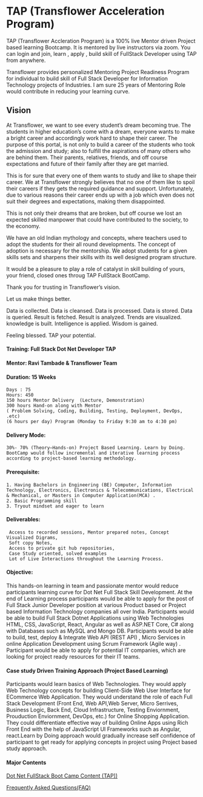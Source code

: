 # TAP (Transflower Acceleration Program)

TAP (Transflower Accleration Program) is a  100% live Mentor driven Project based learning Bootcamp. It is mentored by live instructors via zoom. You can login and join, learn , apply , build skill of FullStack Developer using TAP from anywhere.

Transflower provides personalized Mentoring Project Readiness Program for individual to build skill of Full Stack Developer for Information Technology projects of  Industries. I am sure 25 years of Mentoring Role would contribute in reducing your learning curve.

## Vision

At Transflower, we want to see every student’s dream becoming true. The students in higher education’s come with a dream, everyone wants to make a bright career and accordingly work hard to shape their career. The purpose of this portal, is not only to build a career of the students who took the admission and study; also to fulfill the aspirations of many others who are behind them. Their parents, relatives, friends, and off course expectations and future of their family after they are get married.

This is for sure that every one of them wants to study and like to shape their career. We at Transflower strongly believes that no one of them like to spoil their careers if they gets the required guidance and support. Unfortunately, due to various reasons their career ends up with a job which even does not suit their degrees and expectations, making them disappointed.

This is not only their dreams that are broken, but off course we lost an expected skilled manpower that could have contributed to the society, to the economy.

We have an old Indian mythology and concepts, where teachers used to adopt the students for their all round developments. The concept of adoption is necessary for the mentorship. We  adopt students for a given skills sets and sharpens their skills with its well designed program structure.

It  would be a pleasure to play a role of catalyst in skill building of yours, your friend, closed ones throug TAP FullStack BootCamp. 

Thank you for trusting in Transflower’s vision.

Let us make things better.

Data is collected.
Data is cleansed.
Data is processed.
Data is stored.
Data is queried.
Result is fetched.
Result is analyzed.
Trends are visualized.
knowledge is built.
Intelligence is applied.
Wisdom is gained.

Feeling blessed.
TAP your potential.


#### Training: Full Stack Dot Net Developer TAP
#### Mentor: Ravi Tambade & Transflower Team
#### Duration: 15 Weeks 
    Days : 75
    Hours: 450
    150 hours Mentor Delivery  (Lecture, Demonstration)
    300 hours Hand-on along with Mentor 
    ( Problem Solving, Coding, Building, Testing, Deployment, DevOps, .etc)
    (6 hours per day) Program (Monday to Friday 9:30 am to 4:30 pm)

#### Delivery Mode: 
    30%- 70% (Theory—Hands-on) Project Based Learning. Learn by Doing. 
	BootCamp would follow incremental and iterative learning process according to project-based learning methodology.

#### Prerequisite: 
    1. Having Bachelors in Engineering (BE) Computer, Information Technology, Electronics, Electronics & Telecommunications, Electrical & Mechanical, or Masters in Computer Application(MCA) . 
    2. Basic Programming skill
    3. Tryout mindset and eager to learn
    
#### Deliverables: 
     Access to recorded sessions, Mentor prepared notes, Concept Visualized Digrams,
     Soft copy Notes, 
     Access to private git hub repositories,
     Case Study oriented, solved examples
     Lot of Live Interactions throughout the Learning Process. 

#### Objective: 
This hands-on learning in team and passionate mentor would reduce participants learning curve for Dot Net Full Stack Skill Development. At the end of Learning process participants would be able to apply  for the post of Full Stack Junior Developer position at various Product based or Project based Information Technology  companies all over India. Participants would be able to build Full Stack Dotnet Applications using Web Technologies   HTML, CSS, JavaScript, React, Angular as well as ASP.NET Core, C# along with Databases such as MySQL and Mongo DB. Participants would be able to build, test, deploy & Integrate Web API (REST API) , Micro Services  in online Application Development using  Scrum Framework (Agile way) . Participant would be able to apply for potential IT companies, which are looking for project ready resources for their IT teams.

#### Case study Driven Training Approach (Project Based Learning)

Participants would learn basics of Web Technologies. They would apply Web Technology concepts for building Client-Side Web User Interface for ECommerce Web Application. They would understand the role of each Full Stack Development (Front End, Web API,Web Server, Micro Serrives, Business Logic, Back End, Cloud Infrastructure, Testing Enviornment, Prouduction Enviornment, DevOps, etc.) for Online Shopping Application. They could differentiate  effective way of building Online Apps using Rich Front End  with the help of JavaScript UI Frameworks such as Angular, react.Learn by Doing approach would gradually increase self confidence of participant to get ready for applying concepts in project using Project based study approach.




#### Major Contents
[Dot Net FullStack Boot Camp Content (TAP))](https://github.com/RaviTambade/tap/blob/main/dotnet.md)

[Frequently Asked Questions(FAQ)](https://github.com/RaviTambade/tap/blob/main/FAQ.md)

